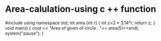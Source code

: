 # Area-calulation-using c ++ function
#include<iostream>
using namespace std;
int area (int r)
{
	int z=2 * 3.14*r;
	return z;
}
void main()
{
	cout << "Area of given of circle : "<<	area(5)<<endl;
	system("pause");
}
